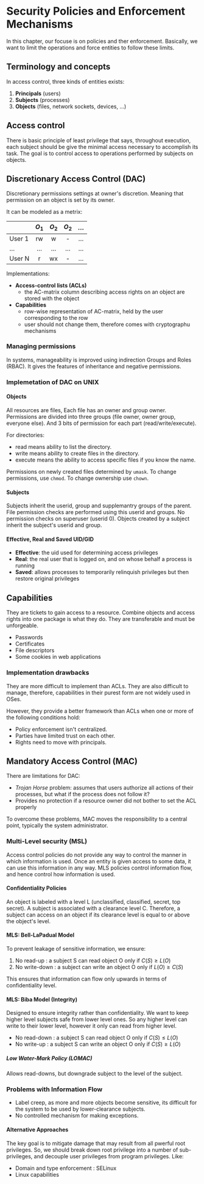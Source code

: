 # Security Policies and Enforcement Mechanisms

In this chapter, our focuse is on policies and ther enforcement. Basically, we want to limit the operations and force entities to follow these limits.

## Terminology and concepts

In access control, three kinds of entities exists:

1. __Principals__ (users)
2. __Subjects__ (processes)
3. __Objects__ (files, network sockets, devices, ...)

## Access control

There is basic principle of least privilege that says, throughout execution, each subject should be give the minimal access necessary to accomplish its task. The goal is to control access to operations performed by subjects on objects.

## Discretionary Access Control (DAC)

Discretionary permissions settings at owner's discretion. Meaning that permission on an object is set by its owner.

It can be modeled as a metrix:

|        | $O_{1}$ | $O_{2}$ | $O_{2}$ | $\ldots$ |
|--------|:-------:|:-------:|:-------:|:--------:|
| User 1 | rw | w | - | $\ldots$ |
| $\ldots$ | $\ldots$ | $\ldots$ | $\ldots$ | $\ldots$ |
| User N | r | wx | - | $\ldots$ |

Implementations:

- __Access-control lists (ACLs)__
    - the AC-matrix column describing access rights on an object are stored with the object
- __Capabilities__
    - row-wise representation of AC-matrix, held by the user corresponding to the row
    - user should not change them, therefore comes with cryptographu mechanisms

### Managing permissions

In systems, manageability is improved using indirection Groups and Roles (RBAC). It gives the features of inheritance and negative permissions.

### Implemetation of DAC on UNIX

#### Objects

All resources are files, Each file has an owner and group owner.
Permissions are divided into three groups (file owner, owner group, everyone else). And 3 bits of permission for each part (read/write/execute).

For directories:

- read means ability to list the directory.
- write means ability to create files in the directory.
- execute means the ability to access specific files if you know the name.

Permissions on newly created files determined by `umask`. To change permissions, use `chmod`. To change ownership use `chown`.

#### Subjects

Subjects inherit the userid, group and supplemantry groups of the parent. File permission checks are performed using this userid and groups. No permission checks on superuser (userid 0). Objects created by a subject inherit the subject's userid and group.

#### Effective, Real and Saved UID/GID

- __Effective__: the uid used for determining access privileges
- __Real__: the real user that is logged on, and on whose behalf a process is running
- __Saved__: allows processes to temporarily relinquish privileges but then restore original privileges

## Capabilities

They are tickets to gain access to a resource. Combine objects and access rights into one package is what they do. They are transferable and must be unforgeable.

- Passwords
- Certificates
- File descriptors
- Some cookies in web applications

### Implementation drawbacks

They are more difficult to implement than ACLs. They are also difficult to manage, therefore, capabilities in their purest form are not widely used in OSes.

However, they provide a better framework than ACLs when one or more of the following conditions hold:

- Policy enforcement isn't centralized.
- Parties have limited trust on each other.
- Rights need to move with principals.

## Mandatory Access Control (MAC)

There are limitations for DAC:

- _Trojan Horse_ problem: assumes that users authorize all actions of their processes, but what if the process does not follow it?
- Provides no protection if a resource owner did not bother to set the ACL properly

To overcome these problems, MAC moves the responsibility to a central point, typically the system administrator.

### Multi-Level security (MSL)

Access control policies do not provide any way to control the manner in which information is used. Once an entity is given access to some data, it can use this information in any way. MLS policies control information flow, and hence control how information is used.

#### Confidentiality Policies

An object is labeled with a level L (unclassified, classified, secret, top secret). A subject is associated with a clearance level C. Therefore, a subject can access on an object if its clearance level is equal to or above the object's level.

#### MLS: Bell-LaPadual Model

To prevent leakage of sensitive information, we ensure:

1. No read-up : a subject S can read object O only if $C(S) \geq L(O)$
2. No write-down : a subject can write an object O only if $L(O) \geq C(S)$

This ensures that information can flow only upwards in terms of confidentiality level.

#### MLS: Biba Model (Integrity)

Designed to ensure integrity rather than confidentiality. We want to keep higher level subjects safe from lower level ones. So any higher level can write to their lower level, however it only can read from higher level.

- No read-down : a subject S can read object O only if $C(S) \leq L(O)$
- No write-up : a subject S can write an object O only if $C(S) \geq L(O)$

##### Low Water-Mark Policy (LOMAC)

Allows read-downs, but downgrade subject to the level of the subject.

### Problems with Information Flow

- Label creep, as more and more objects become sensitive, its difficult for the system to be used by lower-clearance subjects.
- No controlled mechanism for making exceptions.

#### Alternative Approaches

The key goal is to mitigate damage that may result from all pwerful root privileges. So, we should break down root privilege into a number of sub-privileges, and decouple user privileges from program privileges. Like:

- Domain and type enforcement : SELinux
- Linux capabilities
